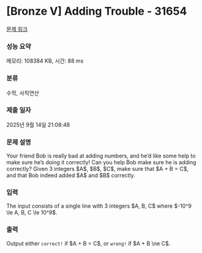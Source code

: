 # [Bronze V] Adding Trouble - 31654 

[문제 링크](https://www.acmicpc.net/problem/31654) 

### 성능 요약

메모리: 108384 KB, 시간: 88 ms

### 분류

수학, 사칙연산

### 제출 일자

2025년 9월 14일 21:08:48

### 문제 설명

<p>Your friend Bob is really bad at adding numbers, and he’d like some help to make sure he’s doing it correctly! Can you help Bob make sure he is adding correctly? Given 3 integers $A$, $B$, $C$, make sure that $A + B = C$, and that Bob indeed added $A$ and $B$ correctly.</p>

### 입력 

 <p>The input consists of a single line with 3 integers $A, B, C$ where $-10^9 \le A, B, C \le 10^9$.</p>

### 출력 

 <p>Output either <code>correct!</code> if $A + B = C$, or <code>wrong!</code> if $A + B \ne C$.</p>

